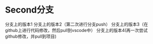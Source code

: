 # Second分支
分支上的版本1
分支上的版本2（第二次进行分支push）
分支上的版本3（在github上进行代码修改，然后pull到vscode中）
分支上的版本4(再一次尝试github修改，并pull到项目)
